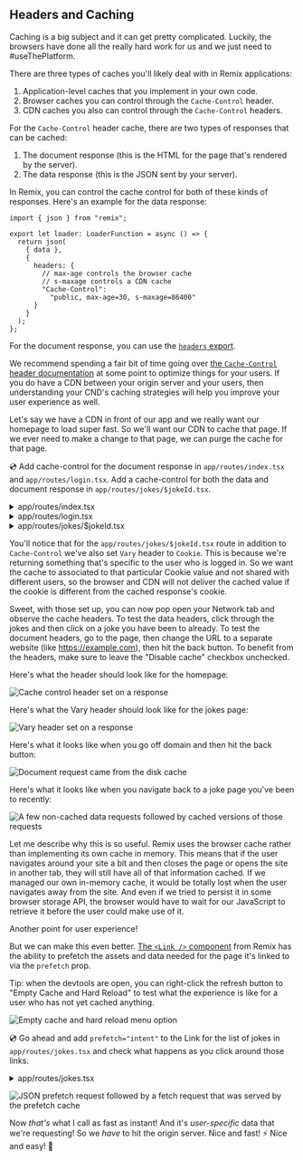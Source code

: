 ## Headers and Caching

Caching is a big subject and it can get pretty complicated. Luckily, the browsers have done all the really hard work for us and we just need to #useThePlatform.

There are three types of caches you'll likely deal with in Remix applications:

1. Application-level caches that you implement in your own code.
2. Browser caches you can control through the `Cache-Control` header.
3. CDN caches you also can control through the `Cache-Control` headers.

For the `Cache-Control` header cache, there are two types of responses that can be cached:

1. The document response (this is the HTML for the page that's rendered by the server).
2. The data response (this is the JSON sent by your server).

In Remix, you can control the cache control for both of these kinds of responses. Here's an example for the data response:

```tsx
import { json } from "remix";

export let loader: LoaderFunction = async () => {
  return json(
    { data },
    {
      headers: {
        // max-age controls the browser cache
        // s-maxage controls a CDN cache
        "Cache-Control":
          "public, max-age=30, s-maxage=86400"
      }
    }
  );
};
```

For the document response, you can use the [`headers` export](../api/conventions#headers-export).

We recommend spending a fair bit of time going over [the `Cache-Control` header documentation](https://developer.mozilla.org/en-US/docs/Web/HTTP/Headers/Cache-Control) at some point to optimize things for your users. If you do have a CDN between your origin server and your users, then understanding your CND's caching strategies will help you improve your user experience as well.

Let's say we have a CDN in front of our app and we really want our homepage to load super fast. So we'll want our CDN to cache that page. If we ever need to make a change to that page, we can purge the cache for that page.

💿 Add cache-control for the document response in `app/routes/index.tsx` and `app/routes/login.tsx`. Add a cache-control for both the data and document response in `app/routes/jokes/$jokeId.tsx`.

<details>

<summary>app/routes/index.tsx</summary>

```tsx filename=app/routes/index.tsx lines=[5,21-27]
import { Link } from "remix";
import type {
  MetaFunction,
  LinksFunction,
  HeadersFunction
} from "remix";
import stylesUrl from "../styles/index.css";

export let meta: MetaFunction = () => {
  return {
    title: "Remix: So great, it's funny!",
    description:
      "Remix jokes app. Learn Remix and laugh at the same time!"
  };
};

export let links: LinksFunction = () => {
  return [{ rel: "stylesheet", href: stylesUrl }];
};

export let headers: HeadersFunction = () => {
  return {
    "Cache-Control": `public, max-age=${
      60 * 10
    }, s-maxage=${60 * 60 * 24 * 30}`
  };
};

export default function Index() {
  return (
    <div className="container">
      <div className="content">
        <h1>
          Remix <span>Jokes!</span>
        </h1>
        <nav>
          <ul>
            <li>
              <Link to="jokes">Read Jokes</Link>
            </li>
            <li>
              <Link reloadDocument to="/jokes.rss">
                RSS
              </Link>
            </li>
          </ul>
        </nav>
      </div>
    </div>
  );
}
```

</details>

<details>

<summary>app/routes/login.tsx</summary>

```tsx filename=app/routes/login.tsx lines=[3,28-34]
import type {
  ActionFunction,
  HeadersFunction,
  LinksFunction,
  MetaFunction
} from "remix";
import { useActionData, Form } from "remix";
import {
  login,
  createUserSession,
  register
} from "~/utils/session.server";
import { db } from "~/utils/db.server";
import stylesUrl from "../styles/login.css";

export let meta: MetaFunction = () => {
  return {
    title: "Remix Jokes | Login",
    description:
      "Login to submit your own jokes to Remix Jokes!"
  };
};

export let links: LinksFunction = () => {
  return [{ rel: "stylesheet", href: stylesUrl }];
};

export let headers: HeadersFunction = () => {
  return {
    "Cache-Control": `public, max-age=${
      60 * 10
    }, s-maxage=${60 * 60 * 24 * 30}`
  };
};

function validateUsername(username: unknown) {
  if (typeof username !== "string" || username.length < 3) {
    return `Usernames must be at least 3 characters long`;
  }
}

function validatePassword(password: unknown) {
  if (typeof password !== "string" || password.length < 6) {
    return `Passwords must be at least 6 characters long`;
  }
}

type ActionData = {
  formError?: string;
  fieldErrors?: {
    username: string | undefined;
    password: string | undefined;
  };
  fields?: {
    loginType: string;
    username: string;
    password: string;
  };
};

export let action: ActionFunction = async ({
  request
}): Promise<Response | ActionData> => {
  let form = await request.formData();
  let loginType = form.get("loginType");
  let username = form.get("username");
  let password = form.get("password");
  if (
    typeof loginType !== "string" ||
    typeof username !== "string" ||
    typeof password !== "string"
  ) {
    return { formError: `Form not submitted correctly.` };
  }

  let fields = { loginType, username, password };
  let fieldErrors = {
    username: validateUsername(username),
    password: validatePassword(password)
  };
  if (Object.values(fieldErrors).some(Boolean))
    return { fieldErrors, fields };

  switch (loginType) {
    case "login": {
      let user = await login({ username, password });
      if (!user) {
        return {
          fields,
          formError: `Username/Password combination is incorrect`
        };
      }
      return createUserSession(user.id, "/jokes");
    }
    case "register": {
      let userExists = await db.user.findFirst({
        where: { username }
      });
      if (userExists) {
        return {
          fields,
          formError: `User with username ${username} already exists`
        };
      }
      let user = await register({ username, password });
      if (!user) {
        return {
          fields,
          formError: `Something went wrong trying to create a new user.`
        };
      }
      return createUserSession(user.id, "/jokes");
    }
    default: {
      return { fields, formError: `Login type invalid` };
    }
  }
};

export default function Login() {
  let actionData = useActionData<ActionData | undefined>();
  return (
    <div className="container">
      <div className="content" data-light="">
        <h1>Login</h1>
        <Form
          method="post"
          aria-describedby={
            actionData?.formError
              ? "form-error-message"
              : undefined
          }
        >
          <fieldset>
            <legend className="sr-only">
              Login or Register?
            </legend>
            <label>
              <input
                type="radio"
                name="loginType"
                value="login"
                defaultChecked={
                  !actionData?.fields?.loginType ||
                  actionData?.fields?.loginType === "login"
                }
              />{" "}
              Login
            </label>
            <label>
              <input
                type="radio"
                name="loginType"
                value="register"
                defaultChecked={
                  actionData?.fields?.loginType ===
                  "register"
                }
              />{" "}
              Register
            </label>
          </fieldset>
          <div>
            <label htmlFor="username-input">Username</label>
            <input
              type="text"
              id="username-input"
              name="username"
              defaultValue={actionData?.fields?.username}
              aria-invalid={
                Boolean(
                  actionData?.fieldErrors?.username
                ) || undefined
              }
              aria-describedby={
                actionData?.fieldErrors?.username
                  ? "username-error"
                  : undefined
              }
            />
            {actionData?.fieldErrors?.username ? (
              <p
                className="form-validation-error"
                role="alert"
                id="username-error"
              >
                {actionData.fieldErrors.username}
              </p>
            ) : null}
          </div>
          <div>
            <label htmlFor="password-input">Password</label>
            <input
              id="password-input"
              name="password"
              defaultValue={actionData?.fields?.password}
              type="password"
              aria-invalid={
                Boolean(
                  actionData?.fieldErrors?.password
                ) || undefined
              }
              aria-describedby={
                actionData?.fieldErrors?.password
                  ? "password-error"
                  : undefined
              }
            />
            {actionData?.fieldErrors?.password ? (
              <p
                className="form-validation-error"
                role="alert"
                id="password-error"
              >
                {actionData.fieldErrors.password}
              </p>
            ) : null}
          </div>
          <div id="form-error-message">
            {actionData?.formError ? (
              <p
                className="form-validation-error"
                role="alert"
              >
                {actionData.formError}
              </p>
            ) : null}
          </div>
          <button type="submit" className="button">
            Submit
          </button>
        </Form>
      </div>
      <div className="links">
        <ul>
          <li>
            <Link to="/">Home</Link>
          </li>
          <li>
            <Link to="/jokes">Jokes</Link>
          </li>
        </ul>
      </div>
    </div>
  );
}
```

</details>

<details>

<summary>app/routes/jokes/$jokeId.tsx</summary>

```tsx filename=app/routes/jokes/$jokeId.tsx lines=[5,8,59-66,69-77]
import type {
  LoaderFunction,
  ActionFunction,
  MetaFunction,
  HeadersFunction
} from "remix";
import {
  json,
  useLoaderData,
  useCatch,
  Link,
  Form,
  redirect
} from "remix";
import { useParams } from "react-router-dom";
import type { Joke } from "@prisma/client";
import { db } from "~/utils/db.server";
import {
  getUserId,
  requireUserId
} from "~/utils/session.server";

export let meta: MetaFunction = ({
  data
}: {
  data: LoaderData | undefined;
}) => {
  if (!data) {
    return {
      title: "No joke",
      description: "No joke found"
    };
  }
  return {
    title: `"${data.joke.name}" joke`,
    description: `Enjoy the "${data.joke.name}" joke and much more`
  };
};

type LoaderData = { joke: Joke; isOwner: boolean };

export let loader: LoaderFunction = async ({
  request,
  params
}) => {
  let userId = await getUserId(request);
  let joke = await db.joke.findUnique({
    where: { id: params.jokeId }
  });
  if (!joke) {
    throw new Response("What a joke! Not found.", {
      status: 404
    });
  }
  let data: LoaderData = {
    joke,
    isOwner: userId === joke.jokesterId
  };
  return json(data, {
    headers: {
      "Cache-Control": `public, max-age=${
        60 * 5
      }, s-maxage=${60 * 60 * 24}`,
      Vary: "Cookie"
    }
  });
};

export let headers: HeadersFunction = ({
  loaderHeaders
}) => {
  return {
    "Cache-Control":
      loaderHeaders.get("Cache-Control") ?? "",
    Vary: loaderHeaders.get("Vary") ?? ""
  };
};

export let action: ActionFunction = async ({
  request,
  params
}) => {
  if (request.method === "DELETE") {
    let userId = await requireUserId(request);
    let joke = await db.joke.findUnique({
      where: { id: params.jokeId }
    });
    if (!joke) {
      throw new Response(
        "Can't delete what does not exist",
        { status: 404 }
      );
    }
    if (joke.jokesterId !== userId) {
      throw new Response(
        "Pssh, nice try. That's not your joke",
        {
          status: 401
        }
      );
    }
    await db.joke.delete({ where: { id: params.jokeId } });
    return redirect("/jokes");
  }
};

export default function JokeRoute() {
  let data = useLoaderData<LoaderData>();

  return (
    <div>
      <p>Here's your hilarious joke:</p>
      <p>{data.joke.content}</p>
      <Link to=".">{data.joke.name} Permalink</Link>
      {data.isOwner ? (
        <Form method="post">
          <input
            type="hidden"
            name="_method"
            value="delete"
          />
          <button type="submit" className="button">
            Delete
          </button>
        </Form>
      ) : null}
    </div>
  );
}

export function CatchBoundary() {
  let caught = useCatch();
  let params = useParams();
  switch (caught.status) {
    case 404: {
      return (
        <div className="error-container">
          Huh? What the heck is {params.jokeId}?
        </div>
      );
    }
    case 401: {
      return (
        <div className="error-container">
          Sorry, but {params.jokeId} is not your joke.
        </div>
      );
    }
    default: {
      throw new Error(`Unhandled error: ${caught.status}`);
    }
  }
}

export function ErrorBoundary({ error }: { error: Error }) {
  console.error(error);
  let { jokeId } = useParams();
  return (
    <div>{`There was an error loading joke by the id ${jokeId}. Sorry.`}</div>
  );
}
```

</details>

You'll notice that for the `app/routes/jokes/$jokeId.tsx` route in addition to `Cache-Control` we've also set `Vary` header to `Cookie`. This is because we're returning something that's specific to the user who is logged in. So we want the cache to associated to that particular Cookie value and not shared with different users, so the browser and CDN will not deliver the cached value if the cookie is different from the cached response's cookie.

Sweet, with those set up, you can now pop open your Network tab and observe the cache headers. To test the data headers, click through the jokes and then click on a joke you have been to already. To test the document headers, go to the page, then change the URL to a separate website (like https://example.com), then hit the back button. To benefit from the headers, make sure to leave the "Disable cache" checkbox unchecked.

Here's what the header should look like for the homepage:

![Cache control header set on a response](/jokes-tutorial/img/homepage-cache-header.png)

Here's what the Vary header should look like for the jokes page:

![Vary header set on a response](/jokes-tutorial/img/joke-vary-header.png)

Here's what it looks like when you go off domain and then hit the back button:

![Document request came from the disk cache](/jokes-tutorial/img/off-domain-return-document-cached.png)

Here's what it looks like when you navigate back to a joke page you've been to recently:

![A few non-cached data requests followed by cached versions of those requests](/jokes-tutorial/img/data-cached.png)

Let me describe why this is so useful. Remix uses the browser cache rather than implementing its own cache in memory. This means that if the user navigates around your site a bit and then closes the page or opens the site in another tab, they will still have all of that information cached. If we managed our own in-memory cache, it would be totally lost when the user navigates away from the site. And even if we tried to persist it in some browser storage API, the browser would have to wait for our JavaScript to retrieve it before the user could make use of it.

Another point for user experience!

But we can make this even better. [The `<Link />` component](../api/remix#link) from Remix has the ability to prefetch the assets and data needed for the page it's linked to via the `prefetch` prop.

<docs-info>Tip: when the devtools are open, you can right-click the refresh button to "Empty Cache and Hard Reload" to test what the experience is like for a user who has not yet cached anything.</docs-info>

![Empty cache and hard reload menu option](/jokes-tutorial/img/hard-reload.png)

💿 Go ahead and add `prefetch="intent"` to the Link for the list of jokes in `app/routes/jokes.tsx` and check what happens as you click around those links.

<details>

<summary>app/routes/jokes.tsx</summary>

```tsx filename=app/routes/jokes.tsx lines=[78]
import type { LoaderFunction, LinksFunction } from "remix";
import { Form } from "remix";
import { Outlet, useLoaderData, Link } from "remix";
import { db } from "~/utils/db.server";
import type { User } from "@prisma/client";
import { getUser } from "~/utils/session.server";
import stylesUrl from "../styles/jokes.css";

type LoaderData = {
  user: User | null;
  jokeListItems: Array<{ id: string; name: string }>;
};

export let loader: LoaderFunction = async ({ request }) => {
  let jokeListItems = await db.joke.findMany({
    take: 5,
    select: { id: true, name: true },
    orderBy: { createdAt: "desc" }
  });
  let user = await getUser(request);

  let data: LoaderData = {
    jokeListItems,
    user
  };

  return data;
};

export let links: LinksFunction = () => {
  return [{ rel: "stylesheet", href: stylesUrl }];
};

export default function JokesScreen() {
  let data = useLoaderData<LoaderData>();

  return (
    <div className="jokes-layout">
      <header className="jokes-header">
        <div className="container">
          <h1 className="home-link">
            <Link
              to="/"
              title="Remix Jokes"
              aria-label="Remix Jokes"
            >
              <span className="logo">🤪</span>
              <span className="logo-medium">J🤪KES</span>
            </Link>
          </h1>
          {data.user ? (
            <div className="user-info">
              <span>{`Hi ${data.user.username}`}</span>
              <Form action="/logout" method="post">
                <button type="submit" className="button">
                  Logout
                </button>
              </Form>
            </div>
          ) : (
            <Link to="/login">Login</Link>
          )}
        </div>
      </header>
      <main className="jokes-main">
        <div className="container">
          <div className="jokes-list">
            {data.jokeListItems.length ? (
              <>
                <Link to=".">Get a random joke</Link>
                <p>
                  Here are a few more jokes to check out:
                </p>
                <ul>
                  {data.jokeListItems.map(
                    ({ id, name }) => (
                      <li key={id}>
                        <Link to={id} prefetch="intent">
                          {name}
                        </Link>
                      </li>
                    )
                  )}
                </ul>
                <Link to="new" className="button">
                  Add your own
                </Link>
              </>
            ) : null}
          </div>
          <div className="jokes-outlet">
            <Outlet />
          </div>
        </div>
      </main>
      <footer className="jokes-footer">
        <div className="container">
          <Link reloadDocument to="/jokes.rss">
            RSS
          </Link>
        </div>
      </footer>
    </div>
  );
}
```

</details>

![JSON prefetch request followed by a fetch request that was served by the prefetch cache](/jokes-tutorial/img/prefetch-cache.png)

Now _that's_ what I call as fast as instant! And it's _user-specific_ data that we're requesting! So we _have_ to hit the origin server. Nice and fast! ⚡ Nice and easy! 💪
